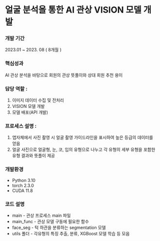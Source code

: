 # 얼굴 분석을 통한 AI 관상 VISION 모델 개발

### 개발 기간 
2023.01 ~ 2023. 08 ( 8개월 )

### 핵심성과
AI 관상 분석을 바탕으로 회원의 관상 뜻풀이와 상대 회원 추천 용이

### 담당 역할 :
1. 이미지 데이터 수집 및 전처리
2. VISION 모델 개발
3. 모델 배포(API 개발)

### 프로세스 설명 :
1. 앱자체에서 사진 촬영 시 얼굴 촬영 가이드라인을 표시하여 높은 등급의 데이터를 얻음
2. 얼굴 사진으로 얼굴형, 눈, 코, 입의 유형으로 나누고 각 유형의 세부 유형을 포함한 유형 결과와 뜻플이 제공

### 개발환경
- Python 3.10
- torch 2.3.0
- CUDA 11.8

### 코드 설명
- main - 관상 프로세스 main 파일
- main_func - 관상 모델 구동에 필요한 함수
- face_seg - 턱 하관을 분류하는 segmentation 모델
- utils 폴더 - 각유형의 특징 추출, 분류, XGBoost 모델 학습 등 모음
